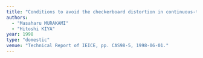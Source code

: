 ```yaml
---
title: "Conditions to avoid the checkerboard distortion in continuous-time domain"
authors:
  - "Masaharu MURAKAMI"
  - "Hitoshi KIYA"
year: 1998
type: "domestic"
venue: "Technical Report of IEICE, pp. CAS98-5, 1998-06-01."
---
```


